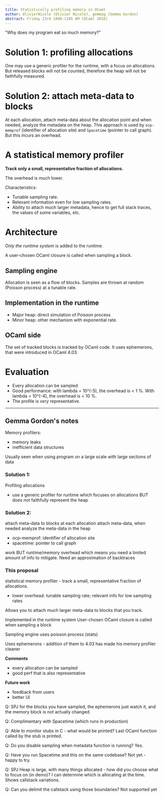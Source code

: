 ```yaml
---
title: Statistically profiling memory in OCaml
author: OlivierNicole (Olivier Nicole), gemmag (Gemma Gordon)
abstract: Friday 23rd 1040-1105 AM (OCaml 2016)
---
```


"Why does my program eat so much memory?"

# Solution 1: profiling allocations

One may use a generic profiler for the runtime, with a focus on allocations. But
released blocks will not be counted, therefore the heap will not be faithfully
measured.

# Solution 2: attach meta-data to blocks

At each allocation, attach meta-data about the allocation point and when needed,
analyze the metadata on the heap. This approach is used by `ocp-memprof`
(identifier of allocation site) and `Spacetime` (pointer to call graph). But
this incurs an overhead.

# A statistical memory profiler

**Track only a small, representative fraction of allocations.**

The overhead is much lower.

Characteristics:
* Tunable sampling rate.
* Relevant information even for low sampling rates.
* Ability to attach much larger metadata, hence to get full stack traces, the
  values of some variables, etc.

# Architecture

*Only the runtime system* is added to the runtime.

A user-chosen OCaml closure is called when sampling a block.

## Sampling engine

Allocation is seen as a flow of blocks. Samples are thrown at random (Poisson
process) at a tunable rate.

## Implementation in the runtime

* Major heap: direct simulation of Poisson process
* Minor heap: other mechanism with exponential rate.

## OCaml side

The set of tracked blocks is tracked by OCaml code. It uses ephemerons, that
were introduced in OCaml 4.03.

# Evaluation

* Every allocation can be sampled
* Good performance: with lambda = 10^(-5), the overhead is < 1 %.
  With lambda = 10^(-4), the overhead is < 10 %.
* The profile is *very* representative.

-----------

## Gemma Gordon's notes

Memory profilers:
- memory leaks
- inefficient data structures

Usually seen when using program on a large scale with large sections of data

### Solution 1:
Profiling allocations
- use a generic profiler for runtime which focuses on allocations
BUT does not faithfully represent the heap

### Solution 2:
attach meta-data to blocks
at each allocation attach meta-data, when needed analyze the meta-data in the heap

- ocp-memprof: identifier of allocation site
- spacetime: pointer to call graph

work BUT runtime/memory overhead which means you need a limited amount of info to mitigate. Need an approximation of backtraces

### This proposal
statistical memory profiler - track a small, representative fraction of allocations.
- lower overhead: tunable sampling rate; relevant info for low sampling rates

Allows you to attach much larger meta-data to blocks that you track.

Implemented in the runtime system
User-chosen OCaml closure is called when sampling a block

Sampling engine uses poisson process (stats)

Uses ephemerons - addition of them to 4.03 has made his memory profiler cleaner

**Comments**
- every allocation can be sampled
- good perf that is also representative

**Future work**
- feedback from users
- better UI

Q: SPJ for the blocks you have sampled, the ephemerons just watch it, and the memory block is not actually changed.

Q: Complimentary with Spacetime (which runs in production)

Q: Able to monitor stubs in C - what would be printed? Last OCaml function called by the stub is printed.

Q: Do you disable sampling when metadata function is running? Yes.

Q: Have you run Spacetime and this on the same codebase? Not yet - happy to try.

Q: SPJ Heap is large, with many things allocated - how did you choose what to focus on (in demo)? I can determine which is allocating at the time. Shows callstack variations.

Q: Can you delimit the callstack using those boundaries? Not supported yet
